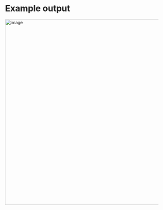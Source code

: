 # Example output
<img width="562" height="612" alt="image" src="https://github.com/user-attachments/assets/212bc04b-044e-4c57-87ad-c3767e404943" />
